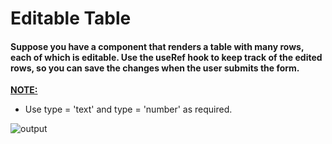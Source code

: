 # Editable Table

#### Suppose you have a component that renders a table with many rows, each of which is editable. Use the useRef hook to keep track of the edited rows, so you can save the changes when the user submits the form.

<ins>**NOTE:**</ins>

- Use type = 'text' and type = 'number' as required.

![output](https://storage.googleapis.com/acciojob-open-file-collections/editable-table.gif)
